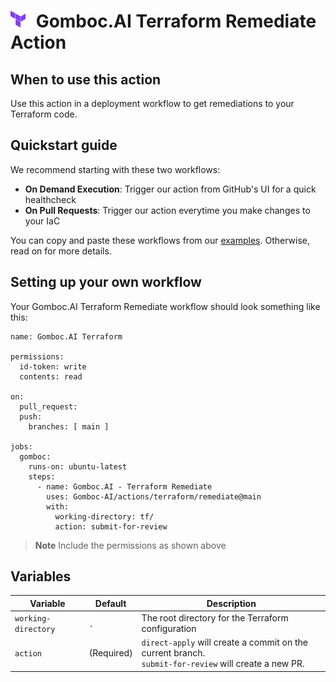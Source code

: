 # <img src="../../assets/terraform-logo.png" style="margin-right:10px" width="24"/> Gomboc.AI Terraform Remediate Action

## When to use this action

Use this action in a deployment workflow to get remediations to your Terraform code. 

## Quickstart guide 

We recommend starting with these two workflows:
  - **On Demand Execution**: Trigger our action from GitHub's UI for a quick healthcheck
  - **On Pull Requests**: Trigger our action everytime you make changes to your IaC

You can copy and paste these workflows from our [examples](/terraform/remediate/examples/). Otherwise, read on for more details.

## Setting up your own workflow

Your Gomboc.AI Terraform Remediate workflow should look something like this:

```
name: Gomboc.AI Terraform

permissions:
  id-token: write
  contents: read

on:
  pull_request:
  push:
    branches: [ main ]

jobs:
  gomboc:
    runs-on: ubuntu-latest
    steps:
      - name: Gomboc.AI - Terraform Remediate
        uses: Gomboc-AI/actions/terraform/remediate@main
        with:
          working-directory: tf/
          action: submit-for-review
```

> **Note**
> Include the permissions as shown above

## Variables

| Variable | Default | Description |
| --- | --- | --- |
| `working-directory` | `.` | The root directory for the Terraform configuration |
| `action` | (Required) | `direct-apply` will create a commit on the current branch.<br>`submit-for-review` will create a new PR. |
